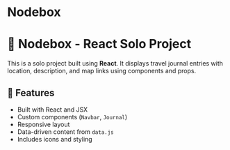 # Nodebox
# 🧠 Nodebox - React Solo Project

This is a solo project built using **React**. It displays travel journal entries with location, description, and map links using components and props.

## 🔧 Features

- Built with React and JSX
- Custom components (`Navbar`, `Journal`)
- Responsive layout
- Data-driven content from `data.js`
- Includes icons and styling
